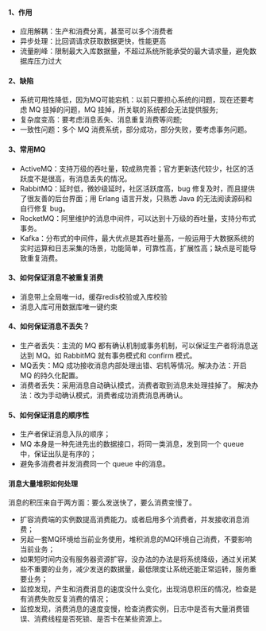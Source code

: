
#### 1、作用
- 应用解耦：生产和消费分离，甚至可以多个消费者
- 异步处理：比回调请求获取数据更快，性能更高
- 流量削峰：限制最大入库数据量，不超过系统所能承受的最大请求量，避免数据库压力过大

#### 2、缺陷
- 系统可用性降低，因为MQ可能宕机：以前只要担心系统的问题，现在还要考虑 MQ 挂掉的问题，MQ 挂掉，所关联的系统都会无法提供服务;
- 复杂度变高：要考虑消息丢失、消息重复消费等问题;
- 一致性问题：多个 MQ 消费系统，部分成功，部分失败，要考虑事务问题。

#### 3、常用MQ
- ActiveMQ：支持万级的吞吐量，较成熟完善；官方更新迭代较少，社区的活跃度不是很高，有消息丢失的情况。
- RabbitMQ：延时低，微妙级延时，社区活跃度高，bug 修复及时，而且提供了很友善的后台界面；用 Erlang 语言开发，只熟悉 Java 的无法阅读源码和自行修复 bug。
- RocketMQ：阿里维护的消息中间件，可以达到十万级的吞吐量，支持分布式事务。
- Kafka：分布式的中间件，最大优点是其吞吐量高，一般运用于大数据系统的实时运算和日志采集的场景，功能简单，可靠性高，扩展性高；缺点是可能导致重复消费。

#### 3、如何保证消息不被重复消费
- 消息带上全局唯一id，缓存redis校验或入库校验
- 消息入库可用数据库唯一键约束

#### 4、如何保证消息不丢失？
- 生产者丢失：主流的 MQ 都有确认机制或事务机制，可以保证生产者将消息送达到 MQ。如 RabbitMQ 就有事务模式和 confirm 模式。
- MQ丢失：MQ 成功接收消息内部处理出错、宕机等情况。解决办法：开启 MQ 的持久化配置。
- 消费者丢失：采用消息自动确认模式，消费者取到消息未处理挂掉了。  解决办法：改为手动确认模式，消费者成功消费消息再确认。

#### 5、如何保证消息的顺序性
- 生产者保证消息入队的顺序；
- MQ 本身是一种先进先出的数据接口，将同一类消息，发到同一个 queue 中，保证出队是有序的；
- 避免多消费者并发消费同一个 queue 中的消息。

#### 消息大量堆积如何处理
消息的积压来自于两方面：要么发送快了，要么消费变慢了。
- 扩容消费端的实例数提高消费能力。或者启用多个消费者，并发接收消息消费；
- 另起一套MQ环境给当前业务使用，堆积消息的MQ环境自己消费，不要影响当前业务；
- 如果短时间内没有服务器资源扩容，没办法的办法是将系统降级，通过关闭某些不重要的业务，减少发送的数据量，最低限度让系统还能正常运转，服务重要业务；
- 监控发现，产生和消费消息的速度没什么变化，出现消息积压的情况，检查是有消费失败反复消费的情况；
- 监控发现，消费消息的速度变慢，检查消费实例，日志中是否有大量消费错误、消费线程是否死锁、是否卡在某些资源上。

